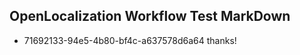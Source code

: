 ## OpenLocalization Workflow Test MarkDown
* 71692133-94e5-4b80-bf4c-a637578d6a64 thanks!

<!--HONumber=Aug16_HO1-->


